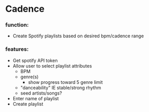 # Cadence
### function:
- Create Spotify playlists based on desired bpm/cadence range
### features:
- Get spotify API token
- Allow user to select playlist attributes
    - BPM
    - genre(s)
        - show progress toward 5 genre limit
    - "danceability" IE stable/strong rhythm
    - seed artists/songs?
- Enter name of playlist
- Create playlist